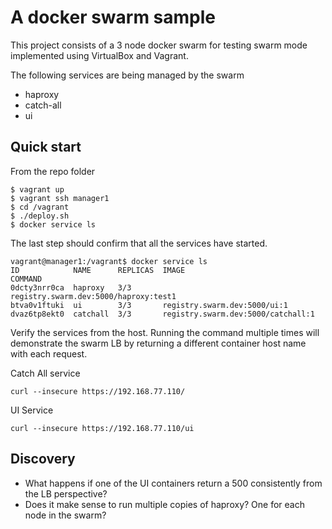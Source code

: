 # A docker swarm sample

This project consists of a 3 node docker swarm for testing swarm mode implemented using VirtualBox and Vagrant.

The following services are being managed by the swarm

* haproxy
* catch-all
* ui

## Quick start

From the repo folder

```
$ vagrant up
$ vagrant ssh manager1
$ cd /vagrant
$ ./deploy.sh
$ docker service ls
```
The last step should confirm that all the services have started.

```
vagrant@manager1:/vagrant$ docker service ls
ID            NAME      REPLICAS  IMAGE                                  COMMAND
0dcty3nrr0ca  haproxy   3/3       registry.swarm.dev:5000/haproxy:test1
btva0v1ftuki  ui        3/3       registry.swarm.dev:5000/ui:1
dvaz6tp8ekt0  catchall  3/3       registry.swarm.dev:5000/catchall:1
```

Verify the services from the host. Running the command multiple times will demonstrate the swarm LB by returning a different container host name with each request.

Catch All service
```
curl --insecure https://192.168.77.110/
```

UI Service
```
curl --insecure https://192.168.77.110/ui
```

## Discovery
* What happens if one of the UI containers return a 500 consistently from the LB perspective?
* Does it make sense to run multiple copies of haproxy? One for each node in the swarm?
